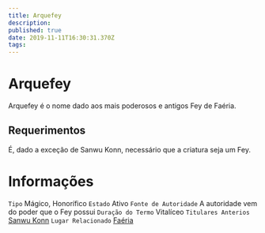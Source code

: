 ```yaml
---
title: Arquefey
description: 
published: true
date: 2019-11-11T16:30:31.370Z
tags: 
---
```


<!-- SUBTITLE: Visão geral sobre Arquefey -->

# Arquefey
Arquefey é o nome dado aos mais poderosos e antigos Fey de Faéria.

## Requerimentos
É, dado a exceção de Sanwu Konn, necessário que a criatura seja um Fey.

# Informações
`Tipo` Mágico, Honorífico
`Estado` Ativo
`Fonte de Autoridade` A autoridade vem do poder que o Fey possui
`Duração do Termo` Vitalíceo
`Titulares Anterios` [Sanwu Konn]()
`Lugar Relacionado` [Faéria](http://localhost/lugares/faeria#faeria)